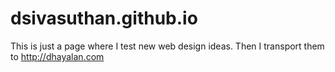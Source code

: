 # dsivasuthan.github.io
This is just a page where I test new web design ideas. Then I transport them to http://dhayalan.com

